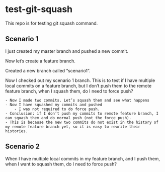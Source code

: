 # test-git-squash
This repo is for testing git squash command.

## Scenario 1
I just created my master branch and pushed a new commit.

Now let’s create a feature branch.

Created a new branch called “scenario1”.

Now I checked out my scenario 1 branch. This is to test if I have multiple local commits on a feature branch, but I don’t push them to the remote feature branch, when I squash them, do I need to force push?

    - Now I made two commits. Let’s squash them and see what happens
	- Now I have squashed my commits and pushed
		- I was not required to do force push.
	- Conclusion: if I don’t push my commits to remote feature branch, I can squash them and do normal push (not the force push). 
	- This is because the new two commits do not exist in the history of my remote feature branch yet, so it is easy to rewrite their histories.
	
## Scenario 2

When I have multiple local commits in my feature branch, and I push them, when I want to squash them, do I need to force push?


